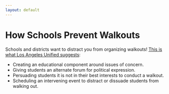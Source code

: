 ```yaml
---
layout: default
---
```


How Schools Prevent Walkouts
=================

Schools and districts want to distract you from organizing walkouts! [This is what Los Angeles Unified suggests](https://rems.ed.gov/docs/ll_vol3issue1.pdf): 
* Creating an educational component around issues of concern.
* Giving students an alternate forum for political expression.
* Persuading students it is not in their best interests to conduct a walkout.
* Scheduling an intervening event to distract or dissuade students from walking out.
